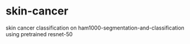 # skin-cancer
skin cancer classification on ham1000-segmentation-and-classification using pretrained resnet-50
